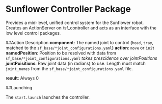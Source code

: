 Sunflower Controller Package
===

Provides a mid-level, unified control system for the Sunflower robot.
Creates an ActionServer on /sf_controller and acts as an interface with the low level control packages.

##Action Description
__component__: The named joint to control (```head```, ```tray```, matched to the ```sf_base/*joint_configurations.yaml```)
__action__: ```move``` or ```init```
__namedPosition__: Position to be resolved with data from ```sf_base/*joint_configurations.yaml``` _takes prescidence over jointPositions_
__jointPoisitions__: Raw joint data (in radians) to use.  Length must match ```joint_names``` from the ```sf_base/*joint_configurations.yaml``` file.

__result__: Always 0

##Launching

The ```start.launch``` launches the controller.
